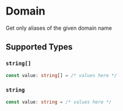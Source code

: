 # Domain

Get only aliases of the given domain name


## Supported Types

### `string[]`

```typescript
const value: string[] = /* values here */
```

### `string`

```typescript
const value: string = /* values here */
```


